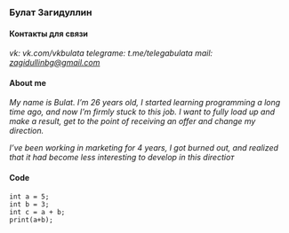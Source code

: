### Булат Загидуллин
#### Контакты для связи
*vk: vk.com/vkbulata*
*telegrame: t.me/telegabulata*
*mail: zagidullinbg@gmail.com*

#### About me

*My name is Bulat. I’m 26 years old, I started learning programming a long time ago, and now I’m firmly stuck to this job. I want to fully load up and make a result, get to the point of receiving an offer and change my direction.*

*I’ve been working in marketing for 4 years, I got burned out, and realized that it had become less interesting to develop in this directioт*

#### Code

```
int a = 5; 
int b = 3; 
int c = a + b;
print(a+b);
``` 
